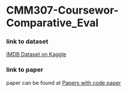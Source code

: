# CMM307-Coursewor-Comparative_Eval

### link to dataset
[IMDB Dataset on Kaggle]([https://www.kaggle.com/datasets](https://github.com/josephDeMat/CMM307-Coursewor-Comparative_Eval))
### link to paper
paper can be found at [Papers with code paper](https://paperswithcode.com/paper/fast-and-accurate-sentiment-classification)
